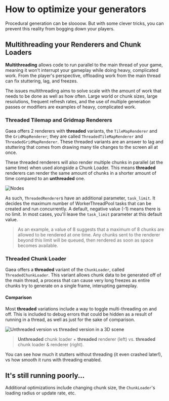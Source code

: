 # How to optimize your generators

Procedural generation can be sloooow. But with some clever tricks, you can prevent this reality from bogging down your players. 

## Multithreading your Renderers and Chunk Loaders

**Multithreading** allows code to run parallel to the main thread of your game, meaning it won't interrupt your gameplay while doing heavy, complicated work. From the player's perspective, offloading work from the main thread can fix stuttering, lag, and freezes.

The issues multithreading aims to solve scale with the amount of work that needs to be done as well as how often. Large world or chunk sizes, large resolutions, frequent refresh rates, and the use of multiple generation passes or modifiers are examples of heavy, complicated work.

### Threaded Tilemap and Gridmap Renderers
Gaea offers 2 renderers with **threaded** variants, the `TileMapRenderer` and the `GridMapRenderer`; they are called `ThreadedTileMapRenderer` and `ThreadedGridMapRenderer`. These threaded variants are an answer to lag and stuttering that comes from drawing many tile changes to the screen all at once.

These threaded renderers will also render multiple chunks in parallel (at the same time) when used alongside a Chunk Loader. This means **threaded** renderers can render the same amount of chunks in a shorter amount of time compared to an **unthreaded** one.

![Nodes](</../assets/tutorials/optimization/nodes.png>)

As such, `ThreadedRenderer`s have an additional parameter, `task_limit`. It decides the maximum number of WorkerThreadPool tasks that can be created and run concurrently. A default, negative value (-1) means there is no limit. In most cases, you'll leave the `task_limit` parameter at this default value.
> As an example, a value of 8 suggests that a maximum of 8 chunks are allowed to be rendered at one time. Any chunks sent to the renderer beyond this limit will be queued, then rendered as soon as space becomes available.

### Threaded Chunk Loader
Gaea offers a **threaded** variant of the `ChunkLoader`, called `ThreadedChunkLoader`. This variant allows chunk data to be generated off of the main thread, a process that can cause very long freezes as entire chunks try to generate on a single frame, interupting gameplay.

#### Comparison
Most **threaded** variations include a way to toggle multi-threading on and off. This is included to debug errors that could be hidden as a result of running in a thread, as well as just for the sake of comparison.

![Unthreaded version vs threaded version in a 3D scene](</../assets/tutorials/optimization/unthreaded-vs-threaded.gif>)
> **Unthreaded** chunk loader + **threaded** renderer (left) vs. **threaded** chunk loader & renderer (right). 

You can see how much it stutters without threading (it even crashed later!), vs how smooth it runs with threading enabled.

## It's still running poorly...

Additional optimizations include changing chunk size, the `ChunkLoader`'s loading radius or update rate, etc.